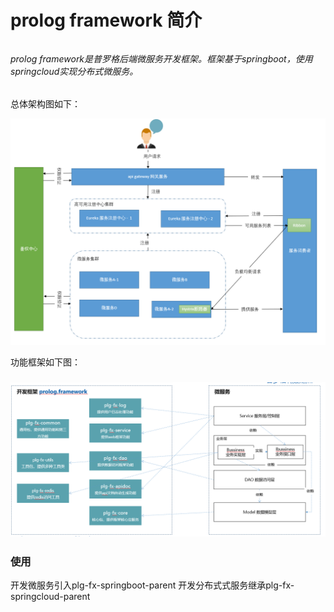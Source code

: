 # prolog framework 简介

###### 

###### prolog framework是普罗格后端微服务开发框架。框架基于springboot，使用springcloud实现分布式微服务。

总体架构图如下：

![](/assets/import.png)

功能框架如下图：

### ![](/assets/import2.png)
 
### 使用

开发微服务引入plg-fx-springboot-parent
开发分布式式服务继承plg-fx-springcloud-parent



